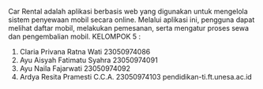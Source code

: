 Car Rental adalah aplikasi berbasis web yang digunakan untuk mengelola sistem penyewaan mobil secara online. Melalui aplikasi ini, pengguna dapat melihat daftar mobil, melakukan pemesanan, serta mengatur proses sewa dan pengembalian mobil.
KELOMPOK 5 :
1. Claria Privana Ratna Wati  23050974086 
2. Ayu Aisyah Fatimatu Syahra  23050974091 
3. Ayu Naila Fajarwati    23050974092 
4. Ardya Resita Pramesti C.C.A.    23050974103
pendidikan-ti.ft.unesa.ac.id
